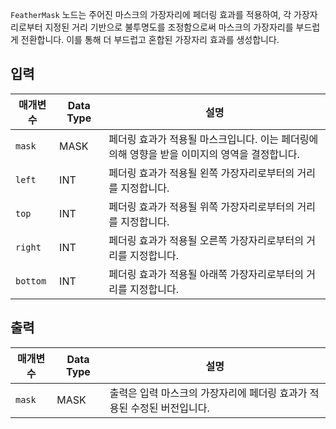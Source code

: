 `FeatherMask` 노드는 주어진 마스크의 가장자리에 페더링 효과를 적용하여, 각 가장자리로부터 지정된 거리 기반으로 불투명도를 조정함으로써 마스크의 가장자리를 부드럽게 전환합니다. 이를 통해 더 부드럽고 혼합된 가장자리 효과를 생성합니다.

## 입력

| 매개변수 | Data Type | 설명 |
|-----------|--------------|-------------|
| `mask`    | MASK         | 페더링 효과가 적용될 마스크입니다. 이는 페더링에 의해 영향을 받을 이미지의 영역을 결정합니다. |
| `left`    | INT          | 페더링 효과가 적용될 왼쪽 가장자리로부터의 거리를 지정합니다. |
| `top`     | INT          | 페더링 효과가 적용될 위쪽 가장자리로부터의 거리를 지정합니다. |
| `right`   | INT          | 페더링 효과가 적용될 오른쪽 가장자리로부터의 거리를 지정합니다. |
| `bottom`  | INT          | 페더링 효과가 적용될 아래쪽 가장자리로부터의 거리를 지정합니다. |

## 출력

| 매개변수 | Data Type | 설명 |
|-----------|--------------|-------------|
| `mask`    | MASK         | 출력은 입력 마스크의 가장자리에 페더링 효과가 적용된 수정된 버전입니다. |
